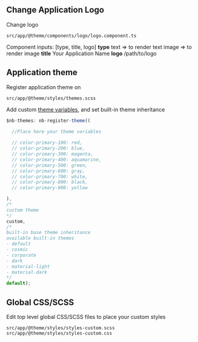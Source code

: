 ## Change Application Logo
Change logo
```code
src/app/@theme/components/logo/logo.component.ts
```
Component inputs: [type, title, logo]
**type**
text => to render text
image => to render image
**title**
Your Application Name
**logo**
/path/to/logo

## Application theme
Register application theme on
```code
src/app/@theme/styles/themes.scss
```
Add custom [theme variables](./theme-variables.md), and set built-in theme inheritance
```javascript
$nb-themes: nb-register-theme((
  
  //Place here your theme variables

  // color-primary-100: red,
  // color-primary-200: blue,
  // color-primary-300: magenta,
  // color-primary-400: aquamarine,
  // color-primary-500: green,
  // color-primary-600: gray,
  // color-primary-700: white,
  // color-primary-800: black,
  // color-primary-900: yellow

), 
/*
custom theme
*/
custom,
/*
built-in base theme inheritance
available built-in themes
- default
- cosmic
- corporate
- dark
- material-light
- material-dark
*/
default);
```

## Global CSS/SCSS
Edit top level global CSS/SCSS files to place your custom styles
```code
src/app/@theme/styles/styles-custom.scss
src/app/@theme/styles/styles-custom.css
```